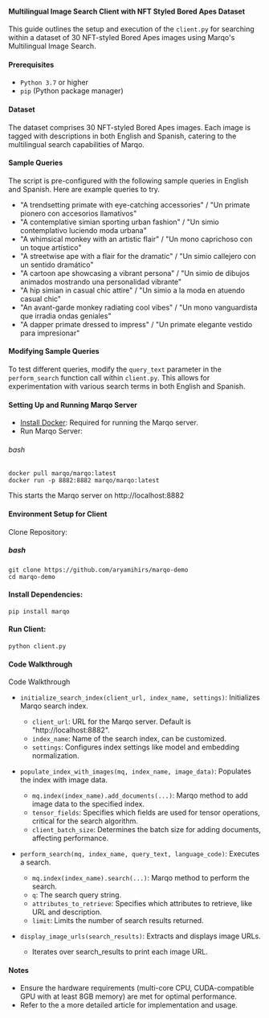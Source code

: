 #### Multilingual Image Search Client with NFT Styled Bored Apes Dataset
This guide outlines the setup and execution of the `client.py` for searching within a dataset of 30 NFT-styled Bored Apes images using Marqo's Multilingual Image Search.

#### Prerequisites
* `Python 3.7` or higher
* `pip` (Python package manager)

#### Dataset
The dataset comprises 30 NFT-styled Bored Apes images. Each image is tagged with descriptions in both English and Spanish, catering to the multilingual search capabilities of Marqo.

#### Sample Queries
The script is pre-configured with the following sample queries in English and Spanish. Here are example queries to try.

* "A trendsetting primate with eye-catching accessories" / "Un primate pionero con accesorios llamativos"
* "A contemplative simian sporting urban fashion" / "Un simio contemplativo luciendo moda urbana"
* "A whimsical monkey with an artistic flair" / "Un mono caprichoso con un toque artístico"
* "A streetwise ape with a flair for the dramatic" / "Un simio callejero con un sentido dramático"
* "A cartoon ape showcasing a vibrant persona" / "Un simio de dibujos animados mostrando una personalidad vibrante"
* "A hip simian in casual chic attire" / "Un simio a la moda en atuendo casual chic"
* "An avant-garde monkey radiating cool vibes" / "Un mono vanguardista que irradia ondas geniales"
* "A dapper primate dressed to impress" / "Un primate elegante vestido para impresionar"

#### Modifying Sample Queries
To test different queries, modify the `query_text` parameter in the `perform_search` function call within `client.py`. This allows for experimentation with various search terms in both English and Spanish.

#### Setting Up and Running Marqo Server
* [Install Docker](https://docs.docker.com/get-docker/): Required for running the Marqo server.
* Run Marqo Server:

###### bash
```
docker pull marqo/marqo:latest
docker run -p 8882:8882 marqo/marqo:latest
```
This starts the Marqo server on http://localhost:8882

#### Environment Setup for Client
Clone Repository:

##### bash
```
git clone https://github.com/aryamihirs/marqo-demo
cd marqo-demo
```

#### Install Dependencies:
```
pip install marqo
```

#### Run Client:
```
python client.py
```

#### Code Walkthrough
Code Walkthrough
* `initialize_search_index(client_url, index_name, settings)`: Initializes Marqo search index.
  * `client_url`: URL for the Marqo server. Default is "http://localhost:8882".
  * `index_name`: Name of the search index, can be customized.
  * `settings`: Configures index settings like model and embedding normalization.

* `populate_index_with_images(mq, index_name, image_data)`: Populates the index with image data.
  * `mq.index(index_name).add_documents(...)`: Marqo method to add image data to the specified index.
  * `tensor_fields`: Specifies which fields are used for tensor operations, critical for the search algorithm.
  * `client_batch_size`: Determines the batch size for adding documents, affecting performance.

* `perform_search(mq, index_name, query_text, language_code)`: Executes a search.
  * `mq.index(index_name).search(...)`: Marqo method to perform the search.
  * `q`: The search query string.
  * `attributes_to_retrieve`: Specifies which attributes to retrieve, like URL and description.
  * `limit`: Limits the number of search results returned.
 
* `display_image_urls(search_results)`: Extracts and displays image URLs.
  * Iterates over search_results to print each image URL.

#### Notes
* Ensure the hardware requirements (multi-core CPU, CUDA-compatible GPU with at least 8GB memory) are met for optimal performance.
* Refer to the a more detailed article for  implementation and usage.
